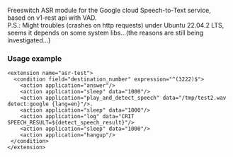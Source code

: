 <p>
  Freeswitch ASR module for the Google cloud Speech-to-Text service, based on v1-rest api with VAD. <br>
  P.S.: Might troubles (crashes on http requests) under Ubuntu 22.04.2 LTS, seems it depends on some system libs...(the reasons are still being investigated...)
</p>

### Usage example
```
<extension name="asr-test">
  <condition field="destination_number" expression="^(3222)$">
    <action application="answer"/>
    <action application="sleep" data="1000"/>
    <action application="play_and_detect_speech" data="/tmp/test2.wav detect:google {lang=en}"/>.
    <action application="sleep" data="1000"/>
    <action application="log" data="CRIT SPEECH_RESULT=${detect_speech_result}"/>
    <action application="sleep" data="1000"/>
    <action application="hangup"/>
 </condition>
</extension>

```
